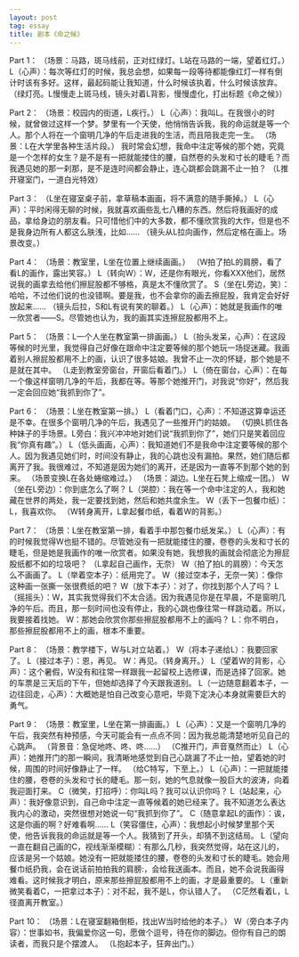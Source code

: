 ```yaml
---
layout: post
tag: essay
title: 剧本《命之候》
---
```

 Part 1：
    （场景：马路，斑马线前，正对红绿灯。L站在马路的一端，望着红灯。）
      L（心声）：每次等红灯的时候，我总会想，如果每一段等待都能像红灯一样有倒计时该有多好。这样，最起码能让我知道，什么时候该执着，什么时候该放弃。
     （绿灯亮。L慢慢走上斑马线，镜头对着L背影，慢慢虚化，打出标题《命之候》）

Part 2：
    （场景：校园内的街道，L疾行。）
      L（心声）：我叫L。在我很小的时候，就曾做过这样一个梦。梦里有一个天使，他悄悄告诉我，我的命运就是等一个人。那个人将在一个窗明几净的午后走进我的生活，而且陪我走完一生。
     （场景：L在大学里各种生活片段。）
      我时常会幻想，我命中注定等候的那个她，究竟是一个怎样的女生？是不是有一把就能搂住的腰，自然卷的头发和寸长的睫毛？而我遇见她的那一刹那，是不是连时间都会静止，连心跳都会跳漏不止一拍？
       （L推开寝室门，一道白光特效）

Part 3：
      （L坐在寝室桌子前，拿草稿本画画，将不满意的随手撕掉。）
       L（心声）：平时闲得无聊的时候，我就喜欢画些乱七八糟的东西。然后将我画好的成品，拿给身边的朋友看。只可惜他们中的大多数，都不懂欣赏我的大作，但是也不是我身边所有人都这么肤浅，比如……
       （镜头从L拉向画作，然后定格在画上。场景改变。）

Part 4：
      （场景：教室里，L坐在位置上继续画画。）
      （W拍了拍L的肩膀，看了看L的画作，露出笑容。）
        L（转向W）：W，还是你有眼光，你看XXX他们，居然说我的画拿去给他们擦屁股都不够格，真是太不懂欣赏了。
        S（坐在L旁边，笑）：哈哈，不过他们说的也没错啊。要是我，也不会拿你的画去擦屁股，我肯定会好好放起来……
      （镜头后拉，S和L有说有笑的聊着。）
        L（心声）：她就是我画作的唯一欣赏者——S。尽管她也认为，我的画其实连擦屁股都用不上。

Part 5：
      （场景：L一个人坐在教室第一排画画。）
        L（抬头发呆，心声）：在这段等候的时光里，我觉得自己好像在跟命中注定要等候的那个她玩一场捉迷藏。我画着别人擦屁股都用不上的画，认识了很多姑娘。我曾不止一次的怀疑，那个她是不是就在其中。
       （L走到教室旁窗台，开窗后看着门。）
        L（倚在窗台，心声）：在每一个像这样窗明几净的午后，我都在等。等那个她推开门，对我说“你好”，然后我一定会回应她“我抓到你了”。

Part 6：
       （场景：L坐在教室第一排。）
         L（看着门口，心声）：不知道这算幸运还是不幸。在很多个窗明几净的午后，我遇见了一些推开门的姑娘。
        （切换L抓住各种妹子的手场景。L旁白：我兴冲冲地对她们说“我抓到你了”，她们只是笑着回应我“你真有趣”。）
         L（低头画画，心声）：我知道她们不是我命中注定要等候的那个人。因为我遇见她们时，时间没有静止，我的心跳也没有漏拍。果然，她们随后都离开了我。我很难过，不知道是因为她们的离开，还是因为一直等不到那个她的到来。
        （场景变换L在各处蜷缩难过。）
        （场景：湖边。L坐在石凳上缩成一团。）
          W（坐在L旁边）：你到底怎么了啊？
          L（哭腔）：我在等一个命中注定的人，我和她藏在世界的两处，我一定要找到她，然后和她共度余生。
         W（丢下一包餐巾纸）：L，我喜欢你。
       （W转身离开，L拿起餐巾纸，看着W的背影。）

Part 7：
      （场景：L坐在教室第一排，看着手中那包餐巾纸发呆。）
       L（心声）：有的时候我觉得W也挺不错的。尽管她没有一把就能搂住的腰，卷卷的头发和寸长的睫毛，但是她是我画作的唯一欣赏者。如果没有她，我想我的画就会彻底沦为擦屁股纸都不如的垃圾吧？
      （L拿起自己画作，无奈）
       W（拍了拍L的肩膀）：今天怎么不画画了。
       L（举着空本子）：纸用完了。
       W（接过空本子，无奈一笑）：像你这种画一张撕一张很费纸的吧？
       W（放下本子）：对了，你找到那个人了吗？
       L（摇摇头）：W，其实我觉得我们不太合适。因为我遇见你是在早晨，不是窗明几净的午后。而且，那一刻时间也没有停止，我的心跳也像往常一样跳动着。所以，我要接着找她。
       W：那她会欣赏你那些擦屁股都用不上的画吗？
       L：你不明白，那些擦屁股都用不上的画，根本不重要。

Part 8：
     （场景：教学楼下，W与L对立站着。）
       W（将本子递给L）：我要回家了。
        L（接过本子）：恩，再见。
        W：再见。（转身离开。）
        L（望着W的背影，心声）：这个暑假，W没有和往常一样跟我一起留校上选修课，而是选择了回家。她的车票是三天后的下午，但她却选择了今天跟我道别。
        L（一边随意翻着本子，一边往回走，心声）：大概她是怕自己改变心意吧，毕竟下定决心本身就需要巨大的勇气。

Part 9：
       （场景：教室里，L坐在第一排画画。）
        L（心声）：又是一个窗明几净的午后，我突然有种预感，今天可能会有一点点不同：因为我总能清楚地听见自己的心跳声。
       （背景音：急促地咚、咚、咚……）
       （C推开门，声音戛然而止）
        L（心声）：她推开门的那一瞬间，我清晰地感觉到自己心跳漏了不止一拍，望着她的时候，周围的时间好像静止了一样。
       （给C特写，下至上。）
        L（心声）：一把就能搂住的腰，卷卷的头发和寸长的睫毛。那一刻，她的气息就像一股巨大的波涛，向着我迎面打来。
        C（微笑，打招呼）：你叫L吗？我可以认识你吗？
        L（站起来，心声）：我好像意识到，自己命中注定一直等候着的她已经来了。我不知道怎么表达我内心的激动，突然很想对她说一句“我抓到你了”。
        C（随意拿起L的画作）：诶，这是你画的啊？好难看啊……
        L（笑容僵住，心声）：我想起小时候梦里那个天使，他告诉我我的命运就是等一个人。我猜到了开头，却猜不到这结局。
        L（望向一直在翻自己画的C，视线渐渐模糊）：有那么几秒，我突然觉得，站在这儿的，应该是另一个姑娘。她没有一把就能搂住的腰，卷卷的头发和寸长的睫毛。她会用餐巾纸扔我，会在说话前拍拍我的肩膀:，会给我送画本。而且，她不会说我画得难看。这时候我才明白，原来那些擦屁股都用不上的画，才是最重要的。
        L（重新微笑看着C，一把拿过本子）：对不起，我不是L，你认错人了。
      （C茫然看着L，L径直离开教室。）

Part 10：
      （场景：L在寝室翻箱倒柜，找出W当时给他的本子。）
       W（旁白本子内容）：世事如书，我偏爱你这一句，愿做个逗号，待在你的脚边。但你有自己的朗读者，而我只是个摆渡人。
      （L抱起本子，狂奔出门。）
